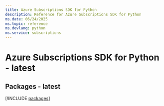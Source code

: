 ```yaml
---
title: Azure Subscriptions SDK for Python
description: Reference for Azure Subscriptions SDK for Python
ms.date: 06/24/2025
ms.topic: reference
ms.devlang: python
ms.service: subscriptions
---
```

# Azure Subscriptions SDK for Python - latest
## Packages - latest
[!INCLUDE [packages](subscriptions-index.md)]